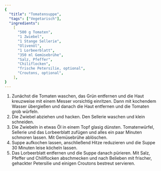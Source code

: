 ```yaml
---
{
  "title": "Tomatensuppe",
  "tags": ["Vegetarisch"],
  "ingredients":
    [
      "500 g Tomaten",
      "1 Zwiebel",
      "1 Stange Sellerie",
      "Olivenöl",
      "1 Lorbeerblatt",
      "350 ml Gemüsebrühe",
      "Salz, Pfeffer",
      "Chiliflocken",
      "frische Petersilie, optional",
      "Croutons, optional",
    ],
}
---
```


1. Zunächst die Tomaten waschen, das Grün entfernen und die Haut kreuzweise mit einem Messer vorsichtig einritzen. Dann mit kochendem Wasser übergießen und danach die Haut entfernen und die Tomaten grob würfeln.
2. Die Zwiebel abziehen und hacken. Den Sellerie waschen und klein schneiden.
3. Die Zwiebeln in etwas Öl in einem Topf glasig dünsten. Tomatenwürfel, Sellerie und das Lorbeerblatt zufügen und alles ein paar Minuten schmoren lassen. Mit Gemüsebrühe ablöschen.
4. Suppe aufkochen lassen, anschließend Hitze reduzieren und die Suppe 30 Minuten leise köcheln lassen.
5. Das Lorbeerblatt entfernen und die Suppe danach pürieren. Mit Salz, Pfeffer und Chiliflocken abschmecken und nach Belieben mit frischer, gehackter Petersilie und einigen Croutons bestreut servieren.
